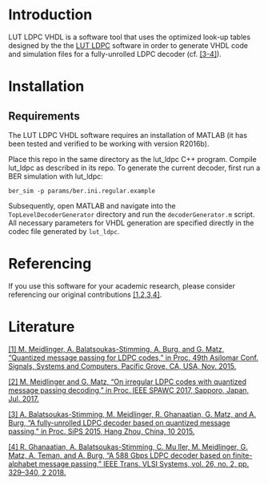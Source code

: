# Introduction
LUT LDPC VHDL is a software tool that uses the optimized look-up tables designed by the the [LUT LDPC](lut_ldpc/README.md) software in order to generate VHDL code and simulation files for a fully-unrolled LDPC decoder (cf. [[3-4]](#literature)).

# Installation

## Requirements
The LUT LDPC VHDL software requires an installation of MATLAB (it has been tested and verified to be working with version R2016b).

Place this repo in the same directory as the lut_ldpc C++ program.
Compile lut_ldpc as described in its repo.
To generate the current decoder, first run a BER simulation with lut_ldpc:
```
ber_sim -p params/ber.ini.regular.example
```

Subsequently, open MATLAB and navigate into the `TopLevelDecoderGenerator`
directory and run the `decoderGenerator.m` script. All necessary parameters for VHDL generation are specified
directly in the codec file generated by `lut_ldpc`.

# Referencing
If you use this software for your academic research, please consider referencing our original contributions [[1,2,3,4]](#literature).

# Literature
[[1] M. Meidlinger, A. Balatsoukas-Stimming, A. Burg, and G. Matz, “Quantized message passing for LDPC codes,” in Proc. 49th Asilomar Conf. Signals, Systems and Computers, Pacific Grove, CA, USA, Nov. 2015.](http://ieeexplore.ieee.org/document/7421419/)

[[2] M. Meidlinger and G. Matz, “On irregular LDPC codes with quantized message passing decoding,” in Proc. IEEE SPAWC 2017, Sapporo, Japan, Jul. 2017.
](http://ieeexplore.ieee.org/document/8227780/)

[[3]  A. Balatsoukas-Stimming, M. Meidlinger, R. Ghanaatian, G. Matz, and A. Burg, “A fully-unrolled LDPC decoder based on quantized message passing,” in Proc. SiPS 2015, Hang Zhou, China, 10 2015.
](http://ieeexplore.ieee.org/abstract/document/7345024/)

[[4] R. Ghanaatian, A. Balatsoukas-Stimming, C. Mu ̈ller, M. Meidlinger, G. Matz, A. Teman, and A. Burg, “A 588 Gbps LDPC decoder based on finite-alphabet message passing,” IEEE Trans. VLSI Systems, vol. 26, no. 2, pp. 329–340, 2 2018.
](http://ieeexplore.ieee.org/document/8113527/)
